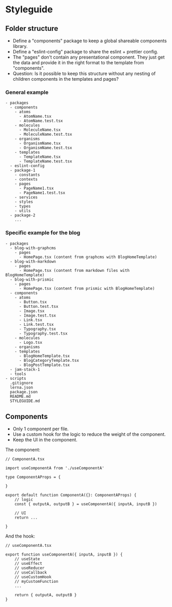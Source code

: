 # Styleguide

## Folder structure

- Define a "components" package to keep a global shareable components library.
- Define a "eslint-config" package to share the eslint + prettier config.
- The "pages" don't contain any presentational component. They just get the data and provide it in the right format to the template from "components".
- Question: Is it possible to keep this structure without any nesting of children components in the templates and pages?

### General example

    - packages
      - components
        - atoms
          - AtomName.tsx
          - AtomName.test.tsx
        - molecules
          - MoleculeName.tsx
          - MoleculeName.test.tsx
        - organisms
          - OrganismName.tsx
          - OrganismName.test.tsx
        - templates
          - TemplateName.tsx
          - TemplateName.test.tsx
      - eslint-config
      - package-1
        - constants
        - contexts
        - pages
          - PageName1.tsx
          - PageName1.test.tsx
        - services
        - styles
        - types
        - utils
      - package-2
        ...

### Specific example for the blog

    - packages
      - blog-with-graphcms
        - pages
          - HomePage.tsx (content from graphcms with BlogHomeTemplate)
      - blog-with-markdown
        - pages
          - HomePage.tsx (content from markdown files with BlogHomeTemplate)
      - blog-with-prismic
        - pages
          - HomePage.tsx (content from prismic with BlogHomeTemplate)
      - components
        - atoms
          - Button.tsx
          - Button.test.tsx
          - Image.tsx
          - Image.test.tsx
          - Link.tsx
          - Link.test.tsx
          - Typography.tsx
          - Typography.test.tsx
        - molecules
          - Logo.tsx
        - organisms
        - templates
          - BlogHomeTemplate.tsx
          - BlogCategoryTemplate.tsx
          - BlogPostTemplate.tsx
      - jam-stack-1
      - tools
    - scripts
      .gitignore
      lerna.json
      package.json
      README.md
      STYLEGUIDE.md

## Components

- Only 1 component per file.
- Use a custom hook for the logic to reduce the weight of the component.
- Keep the UI in the component.

The component:

    // ComponentA.tsx

    import useComponentA from './useComponentA'

    type ComponentAProps = {

    }

    export default function ComponentA({}: ComponentAProps) {
        // logic
        const { outputA, outputB } = useComponentA({ inputA, inputB })

        // UI
        return ...

    }

And the hook:

    // useComponentA.tsx

    export function useComponentA({ inputA, inputB }) {
        // useState
        // useEffect
        // useReducer
        // useCallback
        // useCustomHook
        // myCustomFunction
        ...

        return { outputA, outputB }
    }

